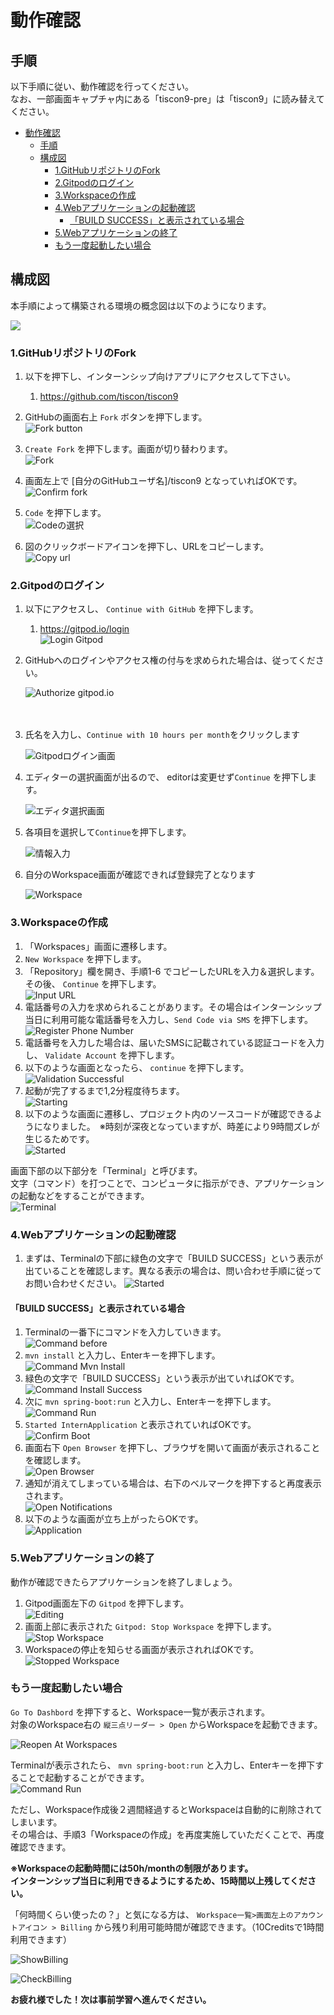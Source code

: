 # 動作確認

## 手順

以下手順に従い、動作確認を行ってください。  
なお、一部画面キャプチャ内にある「tiscon9-pre」は「tiscon9」に読み替えてください。

- [動作確認](#動作確認)
  - [手順](#手順)
  - [構成図](#構成図)
    - [1.GitHubリポジトリのFork](#1githubリポジトリのfork)
    - [2.Gitpodのログイン](#2gitpodのログイン)
    - [3.Workspaceの作成](#3workspaceの作成)
    - [4.Webアプリケーションの起動確認](#4webアプリケーションの起動確認)
      - [「BUILD SUCCESS」と表示されている場合](#build-successと表示されている場合)
    - [5.Webアプリケーションの終了](#5webアプリケーションの終了)
    - [もう一度起動したい場合](#もう一度起動したい場合)

## 構成図

本手順によって構築される環境の概念図は以下のようになります。

![](../image/diagram.png)

### 1.GitHubリポジトリのFork

1. 以下を押下し、インターンシップ向けアプリにアクセスして下さい。  
   1. https://github.com/tiscon/tiscon9
1. GitHubの画面右上 `Fork` ボタンを押下します。  
![Fork button](../image/git_fork-button.png)
1. `Create Fork` を押下します。画面が切り替わります。  
![Fork](../image/git_fork.png)

1. 画面左上で [自分のGitHubユーザ名]/tiscon9 となっていればOKです。  
![Confirm fork](../image/git_confirm-fork.png)

1. `Code` を押下します。  
![Codeの選択](../image/git_click-code.png)

1. 図のクリックボードアイコンを押下し、URLをコピーします。  
![Copy url](../image/git_copy-url.png)

### 2.Gitpodのログイン

1. 以下にアクセスし、 `Continue with GitHub` を押下します。
   1. https://gitpod.io/login  
![Login Gitpod](../image/gitpod_access.png)
2. GitHubへのログインやアクセス権の付与を求められた場合は、従ってください。
   
   ![Authorize gitpod.io](../image/gitpod_authorize-gitpodio.png)
   <br/>
   <br/>
   <br/>
3. 氏名を入力し、`Continue with 10 hours per month`をクリックします
   
   ![Gitpodログイン画面](../image/gitpod_login1.png)

4. エディターの選択画面が出るので、 editorは変更せず`Continue` を押下します。
   
   ![エディタ選択画面](../image/gitpod_login2.png)

5. 各項目を選択して`Continue`を押下します。
   
   ![情報入力](../image/gitpod_login3.png)

6. 自分のWorkspace画面が確認できれば登録完了となります

   ![Workspace](../image/gitpod_workspace.png)

### 3.Workspaceの作成

1. 「Workspaces」画面に遷移します。 
2. `New Workspace` を押下します。
3. 「Repository」欄を開き、手順1-6 でコピーしたURLを入力＆選択します。その後、 `Continue` を押下します。   
![Input URL](../image/gitpod_input-url-for-workspace.png)
1. 電話番号の入力を求められることがあります。その場合はインターンシップ当日に利用可能な電話番号を入力し、`Send Code via SMS` を押下します。  
![Register Phone Number](../image/gitpod_register-phone-number.png)
1. 電話番号を入力した場合は、届いたSMSに記載されている認証コードを入力し、 `Validate Account` を押下します。
2. 以下のような画面となったら、 `continue` を押下します。  
![Validation Successful](../image/gitpod_validation-successful.png)
1. 起動が完了するまで1,2分程度待ちます。  
![Starting](../image/gitpod_starting.png)
1. 以下のような画面に遷移し、プロジェクト内のソースコードが確認できるようになりました。　※時刻が深夜となっていますが、時差により9時間ズレが生じるためです。  
![Started](../image/gitpod_started.png)


画面下部の以下部分を「Terminal」と呼びます。  
文字（コマンド）を打つことで、コンピュータに指示ができ、アプリケーションの起動などをすることができます。  
![Terminal](../image/gitpod_terminal.png)

### 4.Webアプリケーションの起動確認

1. まずは、Terminalの下部に緑色の文字で「BUILD SUCCESS」という表示が出ていることを確認します。異なる表示の場合は、問い合わせ手順に従ってお問い合わせください。
![Started](../image/gitpod_success.png)


#### 「BUILD SUCCESS」と表示されている場合

1. Terminalの一番下にコマンドを入力していきます。  
![Command before](../image/gitpod_command-before.png)
1. `mvn install` と入力し、Enterキーを押下します。  
![Command Mvn Install](../image/gitpod_command-mvn-install.png)
1. 緑色の文字で「BUILD SUCCESS」という表示が出ていればOKです。  
![Command Install Success](../image/gitpod_command-mvn-install-success.png)
1. 次に `mvn spring-boot:run` と入力し、Enterキーを押下します。  
![Command Run](../image/gitpod_command-run.png)
1. `Started InternApplication` と表示されていればOKです。  
![Confirm Boot](../image/gitpod_confirm-boot.png)
1. 画面右下 `Open Browser` を押下し、ブラウザを開いて画面が表示されることを確認します。  
![Open Browser](../image/gitpod_open-browser.png)
1. 通知が消えてしまっている場合は、右下のベルマークを押下すると再度表示されます。  
![Open Notifications](../image/gitpod_open-notifications.png)
1. 以下のような画面が立ち上がったらOKです。  
![Application](../image/tiscon9_prior_confirmation.png)

### 5.Webアプリケーションの終了

動作が確認できたらアプリケーションを終了しましょう。  

1. Gitpod画面左下の `Gitpod` を押下します。  
![Editing](../image/gitpod_editing.png)
1. 画面上部に表示された `Gitpod: Stop Workspace` を押下します。  
![Stop Workspace](../image/gitpod_stop-workspace.png)
1. Workspaceの停止を知らせる画面が表示されればOKです。  
![Stopped Workspace](../image/gitpod_stopped-workspace.png)

### もう一度起動したい場合

`Go To Dashbord` を押下すると、Workspace一覧が表示されます。  
対象のWorkspace右の `縦三点リーダー > Open` からWorkspaceを起動できます。

![Reopen At Workspaces](../image/gitpod_reopen-at-workspaces.png)

Terminalが表示されたら、 `mvn spring-boot:run` と入力し、Enterキーを押下することで起動することができます。  
![Command Run](../image/gitpod_command-run.png)

ただし、Workspace作成後２週間経過するとWorkspaceは自動的に削除されてしまいます。  
その場合は、手順3「Workspaceの作成」を再度実施していただくことで、再度確認できます。

__※Workspaceの起動時間には50h/monthの制限があります。__  
__インターンシップ当日に利用できるようにするため、15時間以上残してください。__


「何時間くらい使ったの？」と気になる方は、 `Workspace一覧>画面左上のアカウントアイコン > Billing` から残り利用可能時間が確認できます。（10Creditsで1時間利用できます）

![ShowBilling](../image/check-billing1.png)

![CheckBilling](../image/check-billing2.png)

__お疲れ様でした！次は事前学習へ進んでください。__
